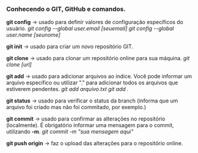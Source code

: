 ### Conhecendo o GIT, GitHub e comandos.

**git config** -> usado para definir valores de configuração específicos do usuário.
*git config --global user.email [seuemail]*
*git config --global user.name [seunome]*

**git init** -> usado para criar um novo repositório GIT.

**git clone** -> usado para clonar um repositório online para sua máquina.
*git clone [url]*

**git add** -> usado para adicionar arquivos ao índice. Você pode informar um arquivo específico ou utilizar "." para adicionar todos os arquivos que estiverem pendentes.
*git add arquivo.txt*
*git add .*

**git status** -> usado para verificar o status da branch (informa que um arquivo foi criado mas não foi commitado, por exemplo.)

**git commit** -> usado para confirmar as alterações no repositório (localmente). É obrigatório informar uma mensagem para o commit, utilizando **-m**.
*git commit -m "sua mensagem aqui"*

**git push origin** -> faz o upload das alterações para o repositório online.